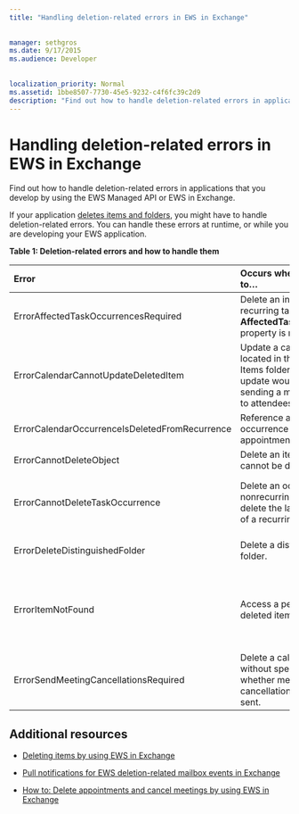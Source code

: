 ```yaml
---
title: "Handling deletion-related errors in EWS in Exchange"
 
 
manager: sethgros
ms.date: 9/17/2015
ms.audience: Developer
 
 
localization_priority: Normal
ms.assetid: 1bbe8507-7730-45e5-9232-c4f6fc39c2d9
description: "Find out how to handle deletion-related errors in applications that you develop by using the EWS Managed API or EWS in Exchange."
---
```


# Handling deletion-related errors in EWS in Exchange

Find out how to handle deletion-related errors in applications that you develop by using the EWS Managed API or EWS in Exchange.
  
If your application [deletes items and folders](deleting-items-by-using-ews-in-exchange.md), you might have to handle deletion-related errors. You can handle these errors at runtime, or while you are developing your EWS application.
  
**Table 1: Deletion-related errors and how to handle them**

|**Error**|**Occurs when you try to…**|**Handle it by…**|
|:-----|:-----|:-----|
|ErrorAffectedTaskOccurrencesRequired  <br/> |Delete an instance of a recurring task, and the **AffectedTaskOccurrence** property is not set.  <br/> |Setting the **AffectedTaskOccurrence** property, and retrying the deletion.  <br/> |
|ErrorCalendarCannotUpdateDeletedItem  <br/> |Update a calendar item located in the Deleted Items folder when the update would result in sending a meeting invite to attendees.  <br/> |Canceling the update or moving the calendar item back to the default Calendar folder and updating the calendar item.  <br/> |
|ErrorCalendarOccurrenceIsDeletedFromRecurrence  <br/> |Reference a deleted occurrence of a recurring appointment.  <br/> |Removing a reference to a deleted occurrence.  <br/> |
|ErrorCannotDeleteObject  <br/> |Delete an item that cannot be deleted.  <br/> |Quitting attempts to delete the item.  <br/> |
|ErrorCannotDeleteTaskOccurrence  <br/> |Delete an occurrence of a nonrecurring task or delete the last occurrence of a recurring task.  <br/> |Deleting a nonrecurring task or quitting attempts to delete the last occurrence of a recurring task.  <br/> |
|ErrorDeleteDistinguishedFolder  <br/> |Delete a distinguished folder.  <br/> |Indicating that default folders cannot be deleted.  <br/> |
|ErrorItemNotFound  <br/> |Access a permanently deleted item.  <br/> |Removing references to an item when it is deleted from the store. If an item is recovered, make sure that you reinstate required references to the client.  <br/> |
|ErrorSendMeetingCancellationsRequired  <br/> |Delete a calendar item without specifying whether meeting cancellations should be sent.  <br/> |Specifying that meeting cancellations should or should not be sent.  <br/> |
   
## Additional resources
<a name="bk_addresources"> </a>

- [Deleting items by using EWS in Exchange](deleting-items-by-using-ews-in-exchange.md)
    
- [Pull notifications for EWS deletion-related mailbox events in Exchange](pull-notifications-for-ews-deletion-related-mailbox-events-in-exchange.md)
    
- [How to: Delete appointments and cancel meetings by using EWS in Exchange](how-to-delete-appointments-and-cancel-meetings-by-using-ews-in-exchange.md)
    

